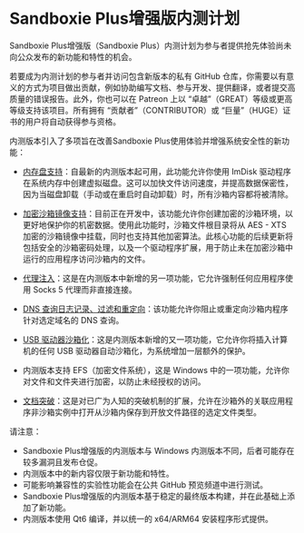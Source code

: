 # Sandboxie Plus增强版内测计划

Sandboxie Plus增强版（Sandboxie Plus）内测计划为参与者提供抢先体验尚未向公众发布的新功能和特性的机会。

若要成为内测计划的参与者并访问包含新版本的私有 GitHub 仓库，你需要以有意义的方式为项目做出贡献，例如协助编写文档、参与开发、提供翻译，或者提交高质量的错误报告。此外，你也可以在 Patreon 上以 “卓越”（GREAT）等级或更高等级支持该项目。所有拥有 “贡献者”（CONTRIBUTOR）或 “巨量”（HUGE）证书的用户将自动获得参与资格。

内测版本引入了多项旨在改善Sandboxie Plus使用体验并增强系统安全性的新功能：

 - [内存盘支持](./PlusContent/zh_CN/RamDiskSupport.md)：自最新的内测版本起可用，此功能允许你使用 ImDisk 驱动程序在系统内存中创建虚拟磁盘。这可以加快文件访问速度，并提高数据保密性，因为当磁盘卸载（手动或在重启时自动卸载）时，所有沙箱内容都将被清除。

 - [加密沙箱镜像支持](./PlusContent/zh_CN/BoxEncryption.md)：目前正在开发中，该功能允许你创建加密的沙箱环境，以更好地保护你的机密数据。使用此功能时，沙箱文件根目录将从 AES - XTS 加密的沙箱镜像中挂载，同时也支持其他加密算法。此核心功能的后续更新将包括安全的沙箱密码处理，以及一个驱动程序扩展，用于防止未在加密沙箱中运行的应用程序访问沙箱内的文件。

 - [代理注入](./PlusContent/zh_CN/ProxySupport.md)：这是在内测版本中新增的另一项功能，它允许强制任何应用程序使用 Socks 5 代理而非直接连接。

 - [DNS 查询日志记录、过滤和重定向](./PlusContent/zh_CN/DNSFilter.md)：该功能允许你阻止或重定向沙箱内程序针对选定域名的 DNS 查询。

 - [USB 驱动器沙箱化](./PlusContent/zh_CN/USBSandboxing.md)：这是内测版本新增的又一项功能，它允许你将插入计算机的任何 USB 驱动器自动沙箱化，为系统增加一层额外的保护。

 - 内测版本支持 EFS（加密文件系统），这是 Windows 中的一项功能，允许你对文件和文件夹进行加密，以防止未经授权的访问。

 - [文档突破](./Content/zh_CN/BreakoutDocument.md)：这是对已广为人知的突破机制的扩展，允许在沙箱外的关联应用程序非沙箱实例中打开从沙箱内保存到开放文件路径的选定文件类型。

请注意：

- Sandboxie Plus增强版的内测版本与 Windows 内测版本不同，后者可能存在较多漏洞且发布仓促。
- 内测版本中的新内容仅限于新功能和特性。
- 可能影响兼容性的实验性功能会在公共 GitHub 预览频道中进行测试。
- Sandboxie Plus增强版的内测版本基于稳定的最终版本构建，并在此基础上添加了新功能。
- 内测版本使用 Qt6 编译，并以统一的 x64/ARM64 安装程序形式提供。